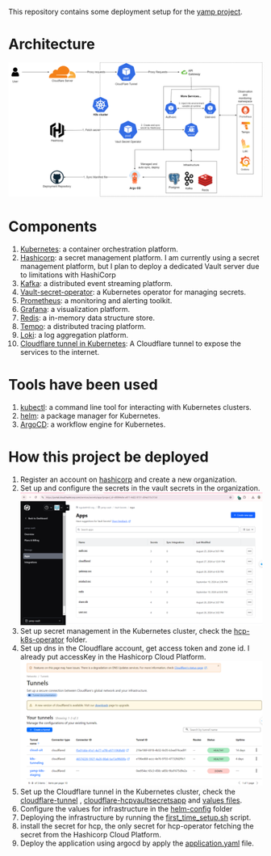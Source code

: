 This repository contains some deployment setup for
the [yamp project](https://github.com/ngodat0103/yamp.git).

# Architecture
![architecture](docs/architecture.png)

# Components
1. [Kubernetes](https://kubernetes.io/docs/concepts/overview/): a container orchestration platform.
2. [Hashicorp](https://developer.hashicorp.com/hcp/docs/vault-secrets): a secret management platform. 
I am currently using a secret management platform, but I plan to deploy a dedicated Vault server due to limitations with HashiCorp
3. [Kafka](https://kafka.apache.org/): a distributed event streaming platform.
4. [Vault-secret-operator](https://developer.hashicorp.com/vault/tutorials/kubernetes/vault-secrets-operator): a Kubernetes operator for managing secrets. 
4. [Prometheus](https://prometheus.io/): a monitoring and alerting toolkit.
5. [Grafana](https://grafana.com/): a visualization platform.
6. [Redis](https://redis.io/): a in-memory data structure store.
7. [Tempo](https://grafana.com/oss/tempo/): a distributed tracing platform.
8. [Loki](https://grafana.com/oss/loki/): a log aggregation platform.
9. [Cloudflare tunnel in Kubernetes](https://developers.cloudflare.com/cloudflare-one/tutorials/many-cfd-one-tunnel/): A Cloudflare tunnel to expose the services to the internet.

# Tools have been used
1. [kubectl](https://kubernetes.io/docs/reference/kubectl/overview/): a command line tool for interacting with Kubernetes clusters.
2. [helm](https://helm.sh/): a package manager for Kubernetes.
3. [ArgoCD](https://argoproj.github.io/argo/): a workflow engine for Kubernetes.
# How this project be deployed
1. Register an account on [hashicorp](https://app.terraform.io/signup/account) and create a new organization.
2. Set up and configure the secrets in the vault secrets in the organization.
![hashicorp-secret](docs/hashicorp-secret.png)
3. Set up secret management in the Kubernetes cluster, check the [hcp-k8s-operator](./yamp/templates/hcp-k8s-operator) folder.
4. Set up dns in the Cloudflare account, get access token and zone id. I already put accessKey in the Hashicorp Cloud Platform.
![cloudflare-tunnel](docs/cloudflare-tunnel.png)
5. Set up the Cloudflare tunnel in the Kubernetes cluster, check the [cloudflare-tunnel](./yamp/templates/deployment/cloudflared-deployment.yaml)
, [cloudflare-hcpvaultsecretsapp](./yamp/templates/hcp-k8s-operator/hcpvaultsecretsapp/cloudflared-hcpvaultsecretsapp.yaml)
and [values files](./yamp/values.yaml).
6. Configure the values for infrastructure in the [helm-config](./infra/helm-config) folder
7. Deploying the infrastructure by running the [first_time_setup.sh](./infra/first_time_setup.sh) script. 
8. install the secret for hcp, the only secret for hcp-operator fetching the secret from the Hashicorp Cloud Platform.
9. Deploy the application using argocd by apply the [application.yaml](./infra/argocd/application.yaml) file.